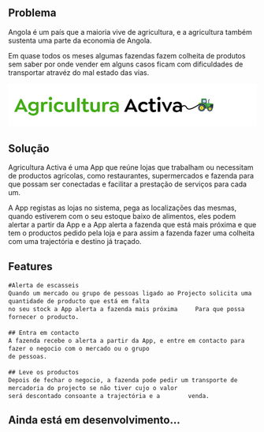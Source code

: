## Problema
Angola é um país que a maioria vive de agricultura, e a agricultura também sustenta uma parte da economia de Angola.

Em quase todos os meses algumas fazendas fazem colheita de produtos sem saber por onde vender em alguns casos ficam com dificuldades de transportar atravéz do mal estado das vias.

![Image description](https://github.com/BatistaTony/agricultura_activaAO/blob/master/public/images/logo.png)

## Solução
Agricultura Activa é uma App que reúne lojas que trabalham ou necessitam de productos agrícolas, como restaurantes, supermercados e fazenda para que possam ser conectadas e facilitar a prestação de serviços para cada um.

A App registas as lojas no sistema, pega as localizações das mesmas, quando estiverem com o seu estoque baixo de alimentos, eles podem alertar a partir da App e a App alerta a fazenda que está mais próxima e que tem o productos pedido pela loja e para assim a fazenda fazer uma colheita com uma trajectória e destino já traçado.

## Features

    #Alerta de escasseis
    Quando um mercado ou grupo de pessoas ligado ao Projecto solicita uma quantidade de producto que está em falta 
    no seu stock a App alerta a fazenda mais próxima     Para que possa fornecer o producto.

    ## Entra em contacto
    A fazenda recebe o alerta a partir da App, e entre em contacto para fazer o negocio com o mercado ou o grupo 
    de pessoas.

    ## Leve os productos
    Depois de fechar o negocio, a fazenda pode pedir um transporte de mercadoria do projecto se não tiver cujo o valor 
    será descontado consoante a trajectória e a        venda.


## Ainda está em desenvolvimento...
